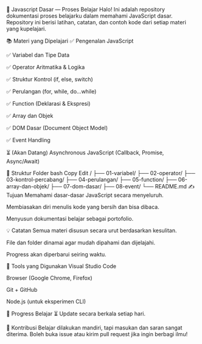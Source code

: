 📘 Javascript Dasar — Proses Belajar
Halo! Ini adalah repository dokumentasi proses belajarku dalam memahami JavaScript dasar. Repository ini berisi latihan, catatan, dan contoh kode dari setiap materi yang kupelajari.

📚 Materi yang Dipelajari
✅ Pengenalan JavaScript

✅ Variabel dan Tipe Data

✅ Operator Aritmatika & Logika

✅ Struktur Kontrol (if, else, switch)

✅ Perulangan (for, while, do...while)

✅ Function (Deklarasi & Ekspresi)

✅ Array dan Objek

✅ DOM Dasar (Document Object Model)

✅ Event Handling

⏳ (Akan Datang) Asynchronous JavaScript (Callback, Promise, Async/Await)

🧪 Struktur Folder
bash
Copy
Edit
/
├── 01-variabel/
├── 02-operator/
├── 03-kontrol-percabang/
├── 04-perulangan/
├── 05-function/
├── 06-array-dan-objek/
├── 07-dom-dasar/
├── 08-event/
└── README.md
✍️ Tujuan
Memahami dasar-dasar JavaScript secara menyeluruh.

Membiasakan diri menulis kode yang bersih dan bisa dibaca.

Menyusun dokumentasi belajar sebagai portofolio.

💡 Catatan
Semua materi disusun secara urut berdasarkan kesulitan.

File dan folder dinamai agar mudah dipahami dan dijelajahi.

Progress akan diperbarui seiring waktu.

📌 Tools yang Digunakan
Visual Studio Code

Browser (Google Chrome, Firefox)

Git + GitHub

Node.js (untuk eksperimen CLI)

📅 Progress Belajar
⏳ Update secara berkala setiap hari.

🙌 Kontribusi
Belajar dilakukan mandiri, tapi masukan dan saran sangat diterima. Boleh buka issue atau kirim pull request jika ingin berbagi ilmu!

